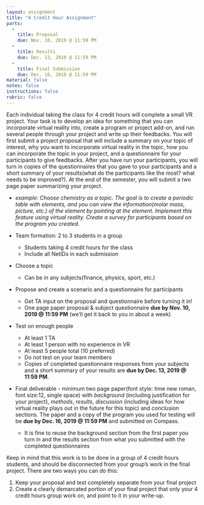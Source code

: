 ```yaml
---
layout: assignment
title: "4 Credit Hour Assignment"
parts:
  -
    title: Proposal
    due: Nov. 10, 2019 @ 11:59 PM
  -
    title: Results
    due: Dec. 13, 2019 @ 11:59 PM
  -
    title: Final Submission
    due: Dec. 16, 2019 @ 11:59 PM
material: false
notes: false
instructions: false
rubric: false
---
```


Each individual taking the class for 4 credit hours will complete a small VR project. Your task is to develop an idea for something that you can incorporate virtual reality into, create a program or project add-on, and run several people through your project and write up their feedbacks. You will first submit a project proposal that will include a summary on your topic of interest, why you want to incorporate virtual reality in the topic, how you can incorporate the topic in your project, and a questionnaire for your participants to give feedbacks. After you have run your participants, you will turn in copies of the questionnaires that you gave to your participants and a short summary of your results(what do the participants like the most? what needs to be improved?). At the end of the semester, you will submit a two page paper summarizing your project.
- _example: Choose chemistry as a topic. The goal is to create a periodic table with elements, and you can view the information(molar mass, picture, etc.) of the element by pointing at the element. Implement this feature using virtual reality. Create a survey for participants based on the program you created._

- Team formation: 2 to 3 students in a group
  - Students taking 4 credit hours for the class
  - Include all NetIDs in each submission
- Choose a topic
  - Can be in any subjects(finance, physics, sport, etc.)
- Propose and create a scenario and a questionnaire for participants
  - Get TA input on the proposal and questionnaire before turning it in!
  - One page paper proposal & subject questionnaire **due by Nov. 10, 2019 @ 11:59 PM** (we’ll get it back to you in about a week)
- Test on enough people
  - At least 1 TA
  - At least 1 person with no experience in VR
  - At least 5 people total (10 preferred)
  - Do not test on your team members
  - Copies of completed questionnaire responses from your subjects and a short summary of your results are **due by Dec. 13, 2019 @ 11:59 PM**.
- Final deliverable - minimum two page paper(font style: time new roman, font size:12, single space) with _background_ (including justification for your project), _methods_, _results_, _discussion_ (including ideas for how virtual reality plays out in the future for this topic) and _conclusion_ sections. The paper and a copy of the program you used for testing will be **due by Dec. 16, 2019 @ 11:59 PM** and submitted on Compass.
  - It is fine to reuse the background section from the first paper you turn in and the results section from what you submitted with the completed questionnaires

Keep in mind that this work is to be done in a group of 4 credit hours students, and should be disconnected from your group’s work in the final project. There are two ways you can do this:
1. Keep your proposal and test completely separate from your final project
1. Create a clearly demarcated portion of your final project that only your 4 credit hours group work on, and point to it in your write-up.
